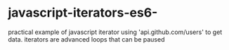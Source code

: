 # javascript-iterators-es6-
practical example of javascript iterator using 'api.github.com/users' to get data.
iterators are advanced loops that can be paused
